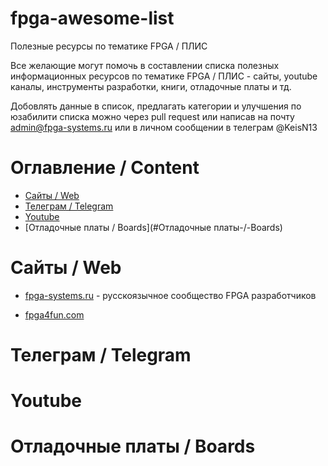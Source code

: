 # fpga-awesome-list
Полезные ресурсы по тематике FPGA / ПЛИС

Все желающие могут помочь в составлении списка полезных информационных ресурсов по тематике FPGA / ПЛИС - сайты, youtube каналы, инструменты разработки, книги, отладочные платы и тд.

Добовлять данные в список, предлагать категории и улучшения по юзабилити списка можно через pull request или написав на почту admin@fpga-systems.ru или в личном сообщении в телеграм @KeisN13

# Оглавление / Content
* [Сайты / Web](#Сайты-/-Web)
* [Телеграм / Telegram](#Телеграм-/-Telegram)
* [Youtube](#Youtube)
* [Отладочные платы / Boards](#Отладочные платы-/-Boards)



# Сайты / Web
* [fpga-systems.ru](https://www.fpga-systems.ru) - русскоязычное сообщество FPGA разработчиков

* [fpga4fun.com](https://www.fpga4fun.com/)

# Телеграм / Telegram


# Youtube

# Отладочные платы / Boards

